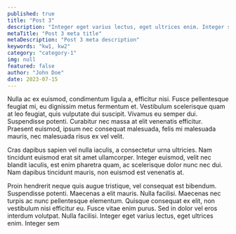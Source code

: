 ```yaml
---
published: true
title: "Post 3"
description: "Integer eget varius lectus, eget ultrices enim. Integer sem."
metaTitle: "Post 3 meta title"
metaDescription: "Post 3 meta description"
keywords: "kw1, kw2"
category: "category-1"
img: null
featured: false
author: "John Doe"
date: 2023-07-15
---
```

Nulla ac ex euismod, condimentum ligula a, efficitur nisi. Fusce pellentesque feugiat mi, eu dignissim metus fermentum et. Vestibulum scelerisque quam at leo feugiat, quis vulputate dui suscipit. Vivamus eu semper dui. Suspendisse potenti. Curabitur nec massa at elit venenatis efficitur. Praesent euismod, ipsum nec consequat malesuada, felis mi malesuada mauris, nec malesuada risus ex vel velit. 

Cras dapibus sapien vel nulla iaculis, a consectetur urna ultricies. Nam tincidunt euismod erat sit amet ullamcorper. Integer euismod, velit nec blandit iaculis, est enim pharetra quam, ac scelerisque dolor nunc nec dui. Nam dapibus tincidunt mauris, non euismod est venenatis at.

Proin hendrerit neque quis augue tristique, vel consequat est bibendum. Suspendisse potenti. Maecenas a elit mauris. Nulla facilisi. Maecenas nec turpis ac nunc pellentesque elementum. Quisque consequat ex elit, non vestibulum nisi efficitur eu. Fusce vitae enim purus. Sed in dolor vel eros interdum volutpat. Nulla facilisi. Integer eget varius lectus, eget ultrices enim. Integer sem




